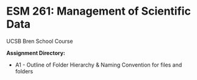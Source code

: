 # ESM 261: Management of Scientific Data
UCSB Bren School Course

**Assignment Directory:**
- A1 - Outline of Folder Hierarchy & Naming Convention for files and folders
